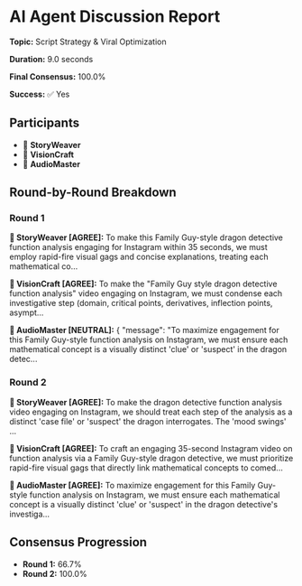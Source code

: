 # AI Agent Discussion Report

**Topic:** Script Strategy & Viral Optimization

**Duration:** 9.0 seconds

**Final Consensus:** 100.0%

**Success:** ✅ Yes

## Participants

- 📝 **StoryWeaver**
- 🎨 **VisionCraft**
- 🎵 **AudioMaster**

## Round-by-Round Breakdown

### Round 1

**📝 StoryWeaver [AGREE]:** To make this Family Guy-style dragon detective function analysis engaging for Instagram within 35 seconds, we must employ rapid-fire visual gags and concise explanations, treating each mathematical co...

**🎨 VisionCraft [AGREE]:** To make the "Family Guy style dragon detective function analysis" video engaging on Instagram, we must condense each investigative step (domain, critical points, derivatives, inflection points, asympt...

**🎵 AudioMaster [NEUTRAL]:** {
  "message": "To maximize engagement for this Family Guy-style function analysis on Instagram, we must ensure each mathematical concept is a visually distinct 'clue' or 'suspect' in the dragon detec...

### Round 2

**📝 StoryWeaver [AGREE]:** To make the dragon detective function analysis video engaging on Instagram, we should treat each step of the analysis as a distinct 'case file' or 'suspect' the dragon interrogates. The 'mood swings' ...

**🎨 VisionCraft [AGREE]:** To craft an engaging 35-second Instagram video on function analysis via a Family Guy-style dragon detective, we must prioritize rapid-fire visual gags that directly link mathematical concepts to comed...

**🎵 AudioMaster [AGREE]:** To maximize engagement for this Family Guy-style function analysis on Instagram, we must ensure each mathematical concept is a visually distinct 'clue' or 'suspect' in the dragon detective's investiga...

## Consensus Progression

- **Round 1:** 66.7%
- **Round 2:** 100.0%
